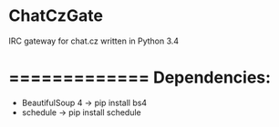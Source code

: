 # ChatCzGate
IRC gateway for chat.cz written in Python 3.4

=============
Dependencies:
=============
- BeautifulSoup 4 -> pip install bs4
- schedule -> pip install schedule
